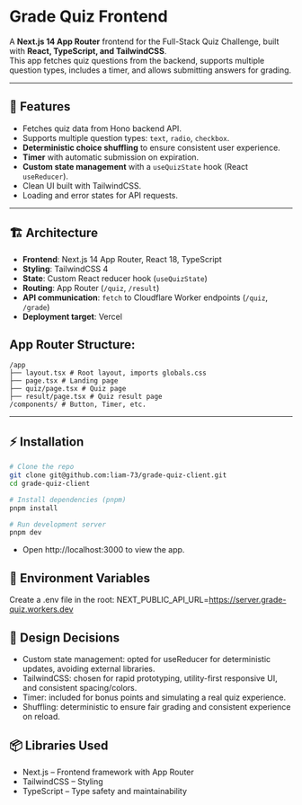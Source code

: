 # Grade Quiz Frontend

A **Next.js 14 App Router** frontend for the Full-Stack Quiz Challenge, built with **React, TypeScript, and TailwindCSS**.  
This app fetches quiz questions from the backend, supports multiple question types, includes a timer, and allows submitting answers for grading.

---

## 🚀 Features

- Fetches quiz data from Hono backend API.
- Supports multiple question types: `text`, `radio`, `checkbox`.
- **Deterministic choice shuffling** to ensure consistent user experience.
- **Timer** with automatic submission on expiration.
- **Custom state management** with a `useQuizState` hook (React `useReducer`).
- Clean UI built with TailwindCSS.
- Loading and error states for API requests.

---

## 🏗️ Architecture

- **Frontend**: Next.js 14 App Router, React 18, TypeScript
- **Styling**: TailwindCSS 4
- **State**: Custom React reducer hook (`useQuizState`)
- **Routing**: App Router (`/quiz`, `/result`)
- **API communication**: `fetch` to Cloudflare Worker endpoints (`/quiz`, `/grade`)
- **Deployment target**: Vercel

## App Router Structure:

```
/app
├── layout.tsx # Root layout, imports globals.css
├── page.tsx # Landing page
├── quiz/page.tsx # Quiz page
├── result/page.tsx # Quiz result page
/components/ # Button, Timer, etc.
```

---

## ⚡ Installation

```bash
# Clone the repo
git clone git@github.com:liam-73/grade-quiz-client.git
cd grade-quiz-client

# Install dependencies (pnpm)
pnpm install

# Run development server
pnpm dev
```

- Open http://localhost:3000 to view the app.

## 🔧 Environment Variables

Create a .env file in the root:
NEXT_PUBLIC_API_URL=https://server.grade-quiz.workers.dev

## 📝 Design Decisions

- Custom state management: opted for useReducer for deterministic updates, avoiding external libraries.
- TailwindCSS: chosen for rapid prototyping, utility-first responsive UI, and consistent spacing/colors.
- Timer: included for bonus points and simulating a real quiz experience.
- Shuffling: deterministic to ensure fair grading and consistent experience on reload.

## 📦 Libraries Used

- Next.js – Frontend framework with App Router
- TailwindCSS – Styling
- TypeScript – Type safety and maintainability
